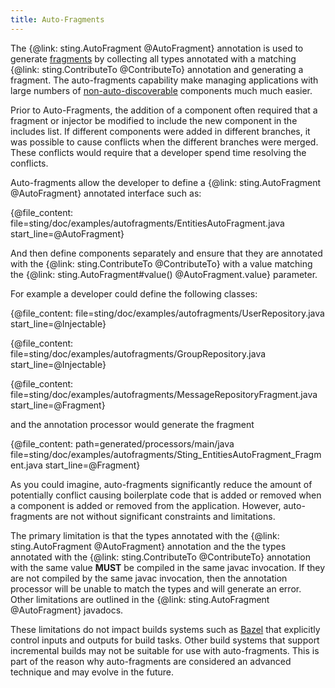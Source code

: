 ```yaml
---
title: Auto-Fragments
---
```


The {@link: sting.AutoFragment @AutoFragment} annotation is used to generate [fragments](fragments.md) by collecting all
types annotated with a matching {@link: sting.ContributeTo @ContributeTo} annotation and generating a fragment. The
auto-fragments capability make managing applications with large numbers of [non-auto-discoverable](autodiscovery.md)
components much much easier.

Prior to Auto-Fragments, the addition of a component often required that a fragment or injector be modified to
include the new component in the includes list. If different components were added in different branches, it was
possible to cause conflicts when the different branches were merged. These conflicts would require that a developer
spend time resolving the conflicts.

Auto-fragments allow the developer to define a {@link: sting.AutoFragment @AutoFragment} annotated interface such as:

{@file_content: file=sting/doc/examples/autofragments/EntitiesAutoFragment.java start_line=@AutoFragment}

And then define components separately and ensure that they are annotated with the
{@link: sting.ContributeTo @ContributeTo} with a value matching the {@link: sting.AutoFragment#value() @AutoFragment.value}
parameter.

For example a developer could define the following classes:

{@file_content: file=sting/doc/examples/autofragments/UserRepository.java start_line=@Injectable}

{@file_content: file=sting/doc/examples/autofragments/GroupRepository.java start_line=@Injectable}

{@file_content: file=sting/doc/examples/autofragments/MessageRepositoryFragment.java start_line=@Fragment}

and the annotation processor would generate the fragment

{@file_content: path=generated/processors/main/java file=sting/doc/examples/autofragments/Sting_EntitiesAutoFragment_Fragment.java start_line=@Fragment}

As you could imagine, auto-fragments significantly reduce the amount of potentially conflict causing boilerplate
code that is added or removed when a component is added or removed from the application. However, auto-fragments
are not without significant constraints and limitations.

The primary limitation is that the types annotated with the {@link: sting.AutoFragment @AutoFragment} annotation
and the the types annotated with the {@link: sting.ContributeTo @ContributeTo} annotation with the same value
**MUST** be compiled in the same javac invocation. If they are not compiled by the same javac invocation, then
the annotation processor will be unable to match the types and will generate an error. Other limitations are
outlined in the {@link: sting.AutoFragment @AutoFragment} javadocs.

These limitations do not impact builds systems such as [Bazel](https://bazel.build/) that explicitly control
inputs and outputs for build tasks. Other build systems that support incremental builds may not be suitable
for use with auto-fragments. This is part of the reason why auto-fragments are considered an advanced technique
and may evolve in the future.
